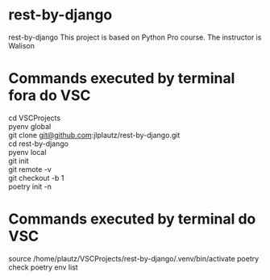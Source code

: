 # rest-by-django
  rest-by-django This project is based on Python Pro course. The instructor is Walison  


# Commands executed by terminal fora do VSC  
cd VSCProjects    
pyenv global    
git clone git@github.com:jlplautz/rest-by-django.git     
cd rest-by-django    
pyenv local    
git init    
git remote -v    
git checkout -b 1    
poetry init -n

# Commands executed by terminal do VSC 
 source /home/plautz/VSCProjects/rest-by-django/.venv/bin/activate
 poetry check
 poetry env list
